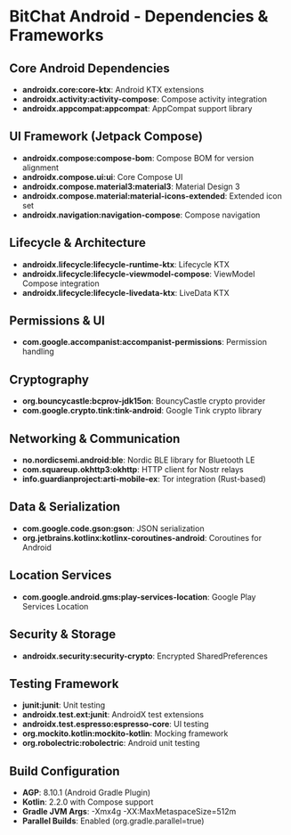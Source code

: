 # BitChat Android - Dependencies & Frameworks

## Core Android Dependencies
- **androidx.core:core-ktx**: Android KTX extensions
- **androidx.activity:activity-compose**: Compose activity integration
- **androidx.appcompat:appcompat**: AppCompat support library

## UI Framework (Jetpack Compose)
- **androidx.compose:compose-bom**: Compose BOM for version alignment
- **androidx.compose.ui:ui**: Core Compose UI
- **androidx.compose.material3:material3**: Material Design 3
- **androidx.compose.material:material-icons-extended**: Extended icon set
- **androidx.navigation:navigation-compose**: Compose navigation

## Lifecycle & Architecture
- **androidx.lifecycle:lifecycle-runtime-ktx**: Lifecycle KTX
- **androidx.lifecycle:lifecycle-viewmodel-compose**: ViewModel Compose integration
- **androidx.lifecycle:lifecycle-livedata-ktx**: LiveData KTX

## Permissions & UI
- **com.google.accompanist:accompanist-permissions**: Permission handling

## Cryptography
- **org.bouncycastle:bcprov-jdk15on**: BouncyCastle crypto provider
- **com.google.crypto.tink:tink-android**: Google Tink crypto library

## Networking & Communication
- **no.nordicsemi.android:ble**: Nordic BLE library for Bluetooth LE
- **com.squareup.okhttp3:okhttp**: HTTP client for Nostr relays
- **info.guardianproject:arti-mobile-ex**: Tor integration (Rust-based)

## Data & Serialization
- **com.google.code.gson:gson**: JSON serialization
- **org.jetbrains.kotlinx:kotlinx-coroutines-android**: Coroutines for Android

## Location Services
- **com.google.android.gms:play-services-location**: Google Play Services Location

## Security & Storage
- **androidx.security:security-crypto**: Encrypted SharedPreferences

## Testing Framework
- **junit:junit**: Unit testing
- **androidx.test.ext:junit**: AndroidX test extensions
- **androidx.test.espresso:espresso-core**: UI testing
- **org.mockito.kotlin:mockito-kotlin**: Mocking framework
- **org.robolectric:robolectric**: Android unit testing

## Build Configuration
- **AGP**: 8.10.1 (Android Gradle Plugin)
- **Kotlin**: 2.2.0 with Compose support
- **Gradle JVM Args**: -Xmx4g -XX:MaxMetaspaceSize=512m
- **Parallel Builds**: Enabled (org.gradle.parallel=true)